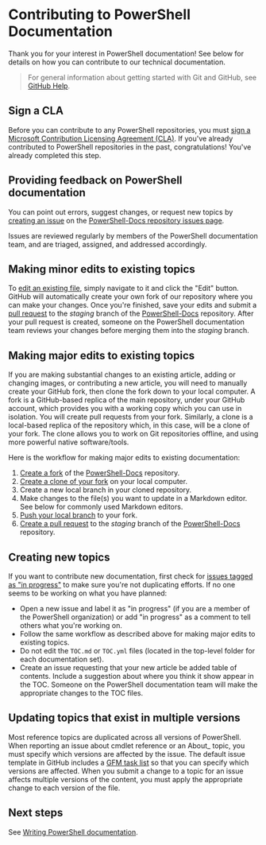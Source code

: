 # Contributing to PowerShell Documentation

Thank you for your interest in PowerShell documentation!
See below for details on how you can contribute to our technical documentation.

>For general information about getting started with Git and GitHub, see [GitHub Help](https://help.github.com/).

## Sign a CLA

Before you can contribute to any PowerShell repositories, you must [sign a Microsoft Contribution Licensing Agreement (CLA)](https://cla.microsoft.com/).
If you've already contributed to PowerShell repositories in the past, congratulations!
You've already completed this step.

## Providing feedback on PowerShell documentation

You can point out errors, suggest changes, or request new topics by [creating an issue](https://help.github.com/articles/creating-an-issue/) on the
[PowerShell-Docs repository issues page](https://github.com/PowerShell/PowerShell-Docs/issues).

Issues are reviewed regularly by members of the PowerShell documentation team, and are triaged, assigned, and addressed accordingly.

## Making minor edits to existing topics

To [edit an existing file](https://help.github.com/articles/editing-files-in-another-user-s-repository/), simply navigate to it and click the "Edit" button.
GitHub will automatically create your own fork of our repository where you can make your changes.
Once you're finished, save your edits and submit a [pull request](https://help.github.com/articles/creating-a-pull-request/) to the *staging* branch of the [PowerShell-Docs](https://github.com/PowerShell/PowerShell-Docs) repository.
After your pull request is created, someone on the PowerShell documentation team reviews your changes before merging them into the *staging* branch.

## Making major edits to existing topics

If you are making substantial changes to an existing article, adding or changing images, or contributing a new article, you will need to manually create your GitHub fork, then clone the fork down to your local computer.
A fork is a GitHub-based replica of the main repository, under your GitHub account, which provides you with a working copy which you can use in isolation.
You will create pull requests from your fork.
Similarly, a clone is a local-based replica of the repository which, in this case, will be a clone of your fork.
The clone allows you to work on Git repositories offline, and using more powerful native software/tools.

Here is the workflow for making major edits to existing documentation:

1. [Create a fork](https://help.github.com/articles/fork-a-repo/) of the [PowerShell-Docs](https://github.com/PowerShell/PowerShell-Docs) repository.
2. [Create a clone of your fork](https://help.github.com/articles/cloning-a-repository/) on your local computer.
3. Create a new local branch in your cloned repository.
4. Make changes to the file(s) you want to update in a Markdown editor.
   See below for commonly used Markdown editors.
5. [Push your local branch](https://help.github.com/articles/pushing-to-a-remote/) to your fork.
6. [Create a pull request](https://help.github.com/articles/creating-a-pull-request/) to the *staging* branch of the [PowerShell-Docs](https://github.com/PowerShell/PowerShell-Docs) repository.

## Creating new topics

If you want to contribute new documentation, first check for [issues tagged as "in progress"](https://github.com/PowerShell/PowerShell-Docs/labels/in%20progress) to make sure you're not duplicating efforts.
If no one seems to be working on what you have planned:

* Open a new issue and label it as "in progress" (if you are a member of the PowerShell organization) or add "in progress" as a comment to tell others what you're working on.
* Follow the same workflow as described above for making major edits to existing topics.
* Do not edit the `TOC.md` or `TOC.yml` files (located in the top-level folder for each documentation set).
* Create an issue requesting that your new article be added table of contents.
  Include a suggestion about where you think it show appear in the TOC.
  Someone on the PowerShell documentation team will make the appropriate changes to the TOC files.

## Updating topics that exist in multiple versions

Most reference topics are duplicated across all versions of PowerShell.
When reporting an issue about cmdlet reference or an About_ topic, you must specify which versions are affected by the issue.
The default issue template in GitHub includes a [GFM task list](https://github.github.com/gfm/#task-list-items-extension-) so that you can specify which versions are affected.
When you submit a change to a topic for an issue affects multiple versions of the content, you must apply the appropriate change to each version of the file.

## Next steps

See [Writing PowerShell documentation](WRITING.md).